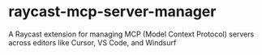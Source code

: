 # raycast-mcp-server-manager
A Raycast extension for managing MCP (Model Context Protocol) servers across editors like Cursor, VS Code, and Windsurf
